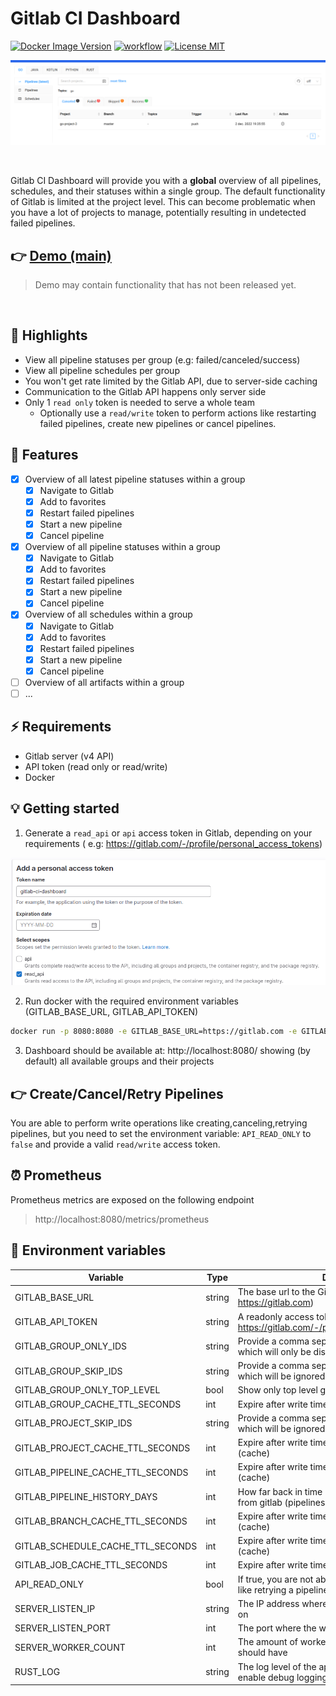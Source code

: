 # Gitlab CI Dashboard

[![Docker Image Version](https://img.shields.io/docker/v/larscom/gitlab-ci-dashboard?sort=semver&label=latest%20release&color=blue)](https://hub.docker.com/r/larscom/gitlab-ci-dashboard)
[![workflow](https://github.com/larscom/gitlab-ci-dashboard/actions/workflows/workflow.yml/badge.svg)](https://github.com/larscom/gitlab-ci-dashboard/actions/workflows/workflow.yml)
[![License MIT](https://img.shields.io/badge/License-MIT-yellow.svg)](https://opensource.org/licenses/MIT)

![Preview](https://github.com/larscom/gitlab-ci-dashboard/blob/main/.github/img/preview.png)

<br />

Gitlab CI Dashboard will provide you with a **global** overview of all pipelines, schedules, and their statuses within a
single group.
The default functionality of Gitlab is limited at the project level. This can become problematic when you have a lot of
projects to manage, potentially resulting in undetected failed pipelines.

## 👉 [Demo (main)](https://gitlab-ci-dashboard.larscom.nl)

> Demo may contain functionality that has not been released yet.

<br />

## 🚀 Highlights

- View all pipeline statuses per group (e.g: failed/canceled/success)
- View all pipeline schedules per group
- You won't get rate limited by the Gitlab API, due to server-side caching
- Communication to the Gitlab API happens only server side
- Only 1 `read only` token is needed to serve a whole team
  - Optionally use a `read/write` token to perform actions like restarting failed pipelines, create new pipelines or cancel pipelines.

## 📒 Features

- [x] Overview of all latest pipeline statuses within a group
  - [x] Navigate to Gitlab
  - [x] Add to favorites
  - [x] Restart failed pipelines
  - [x] Start a new pipeline
  - [x] Cancel pipeline
- [x] Overview of all pipeline statuses within a group
  - [x] Navigate to Gitlab
  - [x] Add to favorites
  - [x] Restart failed pipelines
  - [x] Start a new pipeline
  - [x] Cancel pipeline
- [x] Overview of all schedules within a group
  - [x] Navigate to Gitlab
  - [x] Add to favorites
  - [x] Restart failed pipelines
  - [x] Start a new pipeline
  - [x] Cancel pipeline
- [ ] Overview of all artifacts within a group
- [ ] ...

## ⚡️ Requirements

- Gitlab server (v4 API)
- API token (read only or read/write)
- Docker

## 💡 Getting started

1. Generate a `read_api` or `api` access token in Gitlab, depending on your requirements (
   e.g: https://gitlab.com/-/profile/personal_access_tokens)

![Access Token](https://github.com/larscom/gitlab-ci-dashboard/blob/main/.github/img/access_token.png)

2. Run docker with the required environment variables (GITLAB_BASE_URL, GITLAB_API_TOKEN)

```bash
docker run -p 8080:8080 -e GITLAB_BASE_URL=https://gitlab.com -e GITLAB_API_TOKEN=my_token larscom/gitlab-ci-dashboard:latest
```

3. Dashboard should be available at: http://localhost:8080/ showing (by default) all available groups and their
   projects

## 👉 Create/Cancel/Retry Pipelines

You are able to perform write operations like creating,canceling,retrying pipelines, but you need to set the environment variable: `API_READ_ONLY` to `false` and provide a valid `read/write` access token.

## ⏰ Prometheus

Prometheus metrics are exposed on the following endpoint

> http://localhost:8080/metrics/prometheus

## 🔌 Environment variables

| Variable                          | Type   | Description                                                                                            | Required | Default      |
| --------------------------------- | ------ | ------------------------------------------------------------------------------------------------------ | -------- | ------------ |
| GITLAB_BASE_URL                   | string | The base url to the Gitlab server (e.g: https://gitlab.com)                                            | yes      |              |
| GITLAB_API_TOKEN                  | string | A readonly access token generated in Gitlab (see: https://gitlab.com/-/profile/personal_access_tokens) | yes      |              |
| GITLAB_GROUP_ONLY_IDS             | string | Provide a comma seperated string of group ids which will only be displayed (e.g: 123,789,888)          | no       |              |
| GITLAB_GROUP_SKIP_IDS             | string | Provide a comma seperated string of group ids which will be ignored (e.g: 123,789,888)                 | no       |              |
| GITLAB_GROUP_ONLY_TOP_LEVEL       | bool   | Show only top level groups                                                                             | no       | false        |
| GITLAB_GROUP_CACHE_TTL_SECONDS    | int    | Expire after write time in seconds for groups (cache)                                                  | no       | 300          |
| GITLAB_PROJECT_SKIP_IDS           | string | Provide a comma seperated string of project ids which will be ignored (e.g: 123,789,888)               | no       |              |
| GITLAB_PROJECT_CACHE_TTL_SECONDS  | int    | Expire after write time in seconds for projects (cache)                                                | no       | 300          |
| GITLAB_PIPELINE_CACHE_TTL_SECONDS | int    | Expire after write time in seconds for pipelines (cache)                                               | no       | 5            |
| GITLAB_PIPELINE_HISTORY_DAYS      | int    | How far back in time (days), it should fetch pipelines from gitlab (pipelines tab only)                | no       | 5            |
| GITLAB_BRANCH_CACHE_TTL_SECONDS   | int    | Expire after write time in seconds for branches (cache)                                                | no       | 60           |
| GITLAB_SCHEDULE_CACHE_TTL_SECONDS | int    | Expire after write time in seconds for schedules (cache)                                               | no       | 300          |
| GITLAB_JOB_CACHE_TTL_SECONDS      | int    | Expire after write time in seconds for jobs (cache)                                                    | no       | 5            |
| API_READ_ONLY                     | bool   | If true, you are not able to perform 'write' operations like retrying a pipeline                       | no       | true         |
| SERVER_LISTEN_IP                  | string | The IP address where the web server should listen on                                                   | no       | 0.0.0.0      |
| SERVER_LISTEN_PORT                | int    | The port where the web server should listen on                                                         | no       | 8080         |
| SERVER_WORKER_COUNT               | int    | The amount of worker threads the web server should have                                                | no       | CPU specific |
| RUST_LOG                          | string | The log level of the application, set to "debug" to enable debug logging                               | no       | info         |
